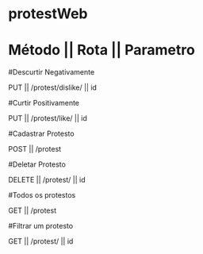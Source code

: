 # protestWeb

# Método || Rota || Parametro  

#Descurtir Negativamente

PUT    ||  /protest/dislike/  || id

#Curtir Positivamente

PUT    ||  /protest/like/     || id

#Cadastrar Protesto

POST   ||  /protest

#Deletar Protesto

DELETE ||  /protest/           || id

#Todos os protestos

GET    ||  /protest

#Filtrar um protesto

GET    ||  /protest/            || id


